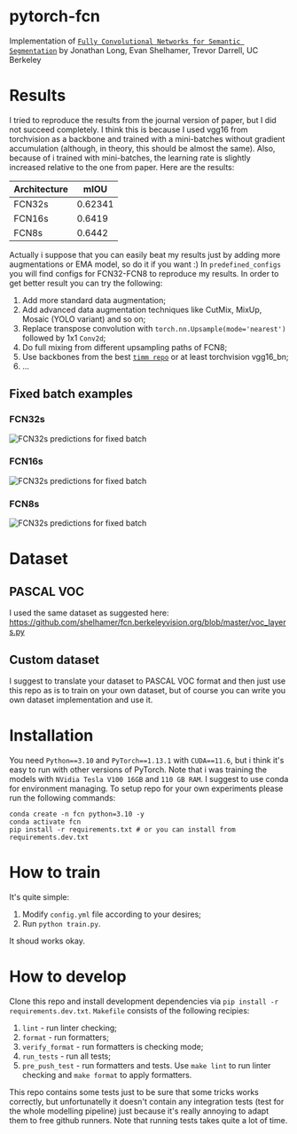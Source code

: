 # pytorch-fcn
Implementation of [`Fully Convolutional Networks for Semantic Segmentation`](https://arxiv.org/abs/1411.4038) by Jonathan Long, Evan Shelhamer, Trevor Darrell, UC Berkeley

# Results

I tried to reproduce the results from the journal version of paper, but I did not succeed completely. I think this is because I used vgg16 from torchvision as a backbone and trained
with a mini-batches without gradient accumulation (although, in theory, this should be 
almost the same). Also, because of i trained with mini-batches, the learning rate is 
slightly increased relative to the one from paper. Here are the results:

| Architecture | mIOU     |
|--------------|----------|
| FCN32s       | 0.62341  |
| FCN16s       | 0.6419   |
| FCN8s        | 0.6442   |

Actually i suppose that you can easily beat my results just by adding more augmentations
or EMA model, so do it if you want :) In `predefined_configs` you will find configs for
FCN32-FCN8 to reproduce my results.
In order to get better result you can try the following:
1. Add more standard data augmentation;
2. Add advanced data augmentation techniques like CutMix, MixUp, Mosaic (YOLO variant) and so on;
3. Replace transpose convolution with `torch.nn.Upsample(mode='nearest')` followed by 1x1 `Conv2d`;
4. Do full mixing from different upsampling paths of FCN8;
5. Use backbones from the best [`timm repo`](https://github.com/huggingface/pytorch-image-models) or at least torchvision vgg16_bn;
6. ...

## Fixed batch examples

### FCN32s
![FCN32s predictions for fixed batch](./assets/fcn32_fixed_batch.png)

### FCN16s
![FCN32s predictions for fixed batch](./assets/fcn16_fixed_batch.png)

### FCN8s
![FCN32s predictions for fixed batch](./assets/fcn8_fixed_batch.png)

# Dataset

## PASCAL VOC
I used the same dataset as suggested here: https://github.com/shelhamer/fcn.berkeleyvision.org/blob/master/voc_layers.py

## Custom dataset
I suggest to translate your dataset to PASCAL VOC format and then just use this repo as is
to train on your own dataset, but of course you can write you own dataset implementation
and use it.

# Installation
You need `Python==3.10` and `PyTorch==1.13.1` with `CUDA==11.6`, but i think it's easy
to run with other versions of PyTorch. Note that i was training the models with `NVidia Tesla V100 16GB` and `110 GB RAM`.
I suggest to use conda for environment managing. To setup repo for your own
experiments please run the following commands:
```
conda create -n fcn python=3.10 -y
conda activate fcn
pip install -r requirements.txt # or you can install from requirements.dev.txt
```

# How to train
It's quite simple:
1. Modify `config.yml` file according to your desires;
2. Run `python train.py`.

It shoud works okay.

# How to develop
Clone this repo and install development dependencies via `pip install -r requirements.dev.txt`. `Makefile` consists of the following recipies:
1. `lint` - run linter checking;
2. `format` - run formatters;
3. `verify_format` - run formatters is checking mode;
4. `run_tests` - run all tests;
5. `pre_push_test` - run formatters and tests.
Use `make lint` to run linter checking and `make format` to apply formatters.

This repo contains some tests just to be sure that some tricks works correctly, 
but unfortunatelly it doesn't contain any integration tests (test for the whole 
modelling pipeline) just because it's really annoying to adapt them to free github runners.
Note that running tests takes quite a lot of time.
